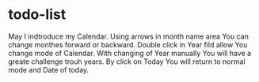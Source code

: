 # todo-list
May I indtroduce my Calendar.
Using arrows in month name area You can change monthes forward or backward.
Double click in Year fild allow You change mode of Calendar. With changing of Year manually You will have a greate challenge trouh years.
By click on Today You will return to normal mode and Date of today.